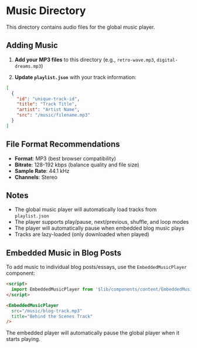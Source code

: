 # Music Directory

This directory contains audio files for the global music player.

## Adding Music

1. **Add your MP3 files** to this directory (e.g., `retro-wave.mp3`, `digital-dreams.mp3`)

2. **Update `playlist.json`** with your track information:

```json
[
  {
    "id": "unique-track-id",
    "title": "Track Title",
    "artist": "Artist Name",
    "src": "/music/filename.mp3"
  }
]
```

## File Format Recommendations

- **Format**: MP3 (best browser compatibility)
- **Bitrate**: 128-192 kbps (balance quality and file size)
- **Sample Rate**: 44.1 kHz
- **Channels**: Stereo

## Notes

- The global music player will automatically load tracks from `playlist.json`
- The player supports play/pause, next/previous, shuffle, and loop modes
- The player will automatically pause when embedded blog music plays
- Tracks are lazy-loaded (only downloaded when played)

## Embedded Music in Blog Posts

To add music to individual blog posts/essays, use the `EmbeddedMusicPlayer` component:

```markdown
<script>
  import EmbeddedMusicPlayer from '$lib/components/content/EmbeddedMusicPlayer.svelte';
</script>

<EmbeddedMusicPlayer 
  src="/music/blog-track.mp3" 
  title="Behind the Scenes Track" 
/>
```

The embedded player will automatically pause the global player when it starts playing.

